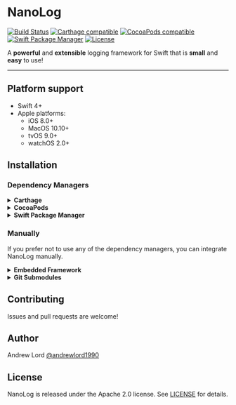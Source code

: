 # NanoLog

[![Build Status](https://travis-ci.org/andrewlord1990/nanolog-swift.svg?branch=master)](https://travis-ci.org/andrewlord1990/nanolog-swift)
[![Carthage compatible](https://img.shields.io/badge/Carthage-compatible-4BC51D.svg?style=flat)](https://github.com/Carthage/Carthage)
[![CocoaPods compatible](https://img.shields.io/cocoapods/v/NanoLog.svg)](https://cocoapods.org/pods/NanoLog)
[![Swift Package Manager](https://img.shields.io/badge/Swift%20Package%20Manager-compatible-brightgreen.svg)](https://github.com/apple/swift-package-manager)
[![License](https://img.shields.io/badge/License-Apache%202.0-blue.svg)](https://github.com/andrewlord1990/nanolog-swift/blob/master/LICENSE)

A **powerful** and **extensible** logging framework for Swift that is **small** and **easy** to use!

***

## Platform support

- Swift 4+
- Apple platforms:
  - iOS 8.0+
  - MacOS 10.10+
  - tvOS 9.0+
  - watchOS 2.0+

## Installation

### Dependency Managers

<details>
  <summary><strong>Carthage</strong></summary>
  <p>

You can use [Carthage](https://github.com/Carthage/Carthage) to integrate NanoLog into your Xcode project.

To do so, simply specify the dependency in your `Cartfile`:

```ogdl
github "andrewlord1990/NanoLog" == '0.0.1'
```

</p>
</details>

<details>
  <summary><strong>CocoaPods</strong></summary>
  <p>

You can use [CocoaPods](http://cocoapods.org) to integrate NanoLog into your Xcode project.

To do so, simply specify the dependency in your `Podfile`:

```ruby
pod 'NanoLog', '0.0.1'
```

</p>
</details>

<details>
  <summary><strong>Swift Package Manager</strong></summary>
  <p>

You can use [Swift Package Manager](https://swift.org/package-manager/) to integrate NanoLog into your project.

To do so, simply specify the dependency in your `Package.swift`:

```swift
.package(url: "https://github.com/andrewlord1990/nanolog-swift.git", .exact("0.0.1"))
```

</p>
</details>

### Manually

If you prefer not to use any of the dependency managers, you can integrate NanoLog manually.

<details>
  <summary><strong>Embedded Framework</strong></summary>
  <p>
    
- Download the latest release from [Releases](https://github.com/andrewlord1990/nanolog-swift/releases)
- Store the downloaded framework somewhere accessible
- Open your app project file in the Project Navigator
- Select your app target under the "Targets" heading in the sidebar
- Open the "General" tab
- Click on the `+` button under the "Embedded Binaries" section
- Add the downloaded `NanoLog.framework`

If you had already added another version of NanoLog, make sure to replace it with the new version.
    
  </p>
</details>

<details>
  <summary><strong>Git Submodules</strong></summary>
  <p>
    
- Open up Terminal, or your preferred console application
- `cd` to the top-level of your project directory
- If your project is not already a Git repository, run:

```bash
$ git init
```

- Add NanoLog as a Git [submodule](http://git-scm.com/docs/git-submodule) by running:

```bash
$ git submodule add https://github.com/andrewlord1990/nanolog-swift.git
$ git submodule update --init --recursive
```

- Open the `NanoLog` folder, and drag the `NanoLog.xcodeproj` into the Project Navigator of your Xcode project.
- Select the `NanoLog.xcodeproj` in the Project Navigator and verify the deployment target matches that of your application target.
- Next, open your app project file in the Project Navigator
- Select your app target under the "Targets" heading in the sidebar
- Open the "General" tab
- Click on the `+` button under the "Embedded Binaries" section
- You will see two different `NanoLog.xcodeproj` folders each with two different versions of the `NanoLog.framework` nested inside a `Products` folder.

    > It does not matter which `Products` folder you choose from.

- Select the `NanoLog.framework`.

> The `NanoLog.framework` is automatically added as a target dependency, linked framework and embedded framework in a copy files build phase which is all you need to build on the simulator and a device.

</p>
</details>

## Contributing

Issues and pull requests are welcome!

## Author

Andrew Lord [@andrewlord1990](https://twitter.com/@andrewlord1990)

## License

NanoLog is released under the Apache 2.0 license. See [LICENSE](https://github.com/andrewlord1990/nanolog-swift/blob/master/LICENSE) for details.

